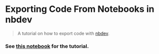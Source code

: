 # Exporting Code From Notebooks in nbdev
> A tutorial on how to export code with <a href='https://github.com/fasti/nbdev'>nbdev</a>.


### See [this notebook](https://github.com/hamelsmu/demo_for_david/blob/master/demo.ipynb) for the tutorial.
